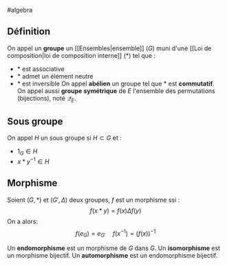 #algebra 
## Définition
On appel un **groupe** un [[Ensembles|ensemble]] ($G$) muni d'une [[Loi de composition|loi de composition interne]] ($*$) tel que :
- $*$ est associative
- $*$ admet un élément neutre
- $*$ est inversible
On appel **abélien** un groupe tel que $*$ est **commutatif**.
On appel aussi **groupe symétrique** de $E$ l'ensemble des permutations (bijections), noté $\mathcal{Q}_E$.

## Sous groupe
On appel $H$ un sous groupe si $H \subset G$ et :
- $1_G \in H$
- $x*y^{-1} \in H$ 

## Morphisme
Soient $(G, *)$ et $(G', \Delta)$ deux groupes, $f$ est un morphisme ssi : 
$$
f(x*y) = f(x) \Delta f(y)
$$
On a alors:
$$
f(e_G) = e_{G'} \quad f(x^{-1}) = (f(x))^{-1}
$$

Un **endomorphisme** est un morphisme de $G$ dans $G$.
Un **isomorphisme** est un morphisme bijectif.
Un **automorphisme** est un endomorphisme bijectif.
